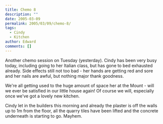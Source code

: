 ```yaml
---
title: Chemo 8
description: ""
date: 2005-03-09
permalink: 2005/03/09/chemo-8/
tags:
  - Cindy
  - Kitchen
author: Edward
comments: []
---
```


Another chemo session on Tuesday (yesterday). Cindy has been very busy
today, including going to her Italian class, but has gone to bed
exhausted already. Side effects still not too bad - her hands are
getting red and sore and her nails are awful, but nothing major thank
goodness.

We\'re all getting used to the huge amount of space her at the Mount -
will we ever be satisfied in our little house again! Of course we will,
especially once we\'ve got a lovely new kitchen.

Cindy let in the builders this morning and already the plaster is off
the walls up to 1m from the floor, all the quarry tiles have been lifted
and the concrete underneath is starting to go. Mayhem.

